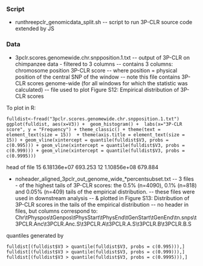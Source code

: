 ### Script

- runthreepclr_genomicdata_split.sh
-- script to run 3P-CLR source code extended by JS 

### Data

- 3pclr.scores.genomewide.chr.snpposition.1.txt
-- output of 3P-CLR on chimpanzee data - filtered to 3 columns
-- contains 3 columns: chromosome position 3P-CLR score
-- where position = physical position of the central SNP of the window
-- note this file contains 3P-CLR scores genome-wide (for all windows for which the statistic was calculated)
-- file used to plot Figure S12: Empirical distribution of 3P-CLR scores
  
To plot in R: 

```  
fulldist<-fread("3pclr.scores.genomewide.chr.snpposition.1.txt")
ggplot(fulldist, aes(x=V3)) +  geom_histogram() +  labs(x="3P-CLR score", y = "Frequency") + theme_classic() + theme(text = element_text(size = 15))  + theme(axis.title = element_text(size = 15)) + geom_vline(xintercept = quantile(fulldist$V3, probs = c(0.995))) + geom_vline(xintercept = quantile(fulldist$V3, probs = c(0.999))) + geom_vline(xintercept = quantile(fulldist$V3, probs = c(0.9995)))
 ```

head of file
15	6.18136e+07	693.253
12	1.10856e+08	679.884

- noheader_aligned_3pclr_out_genome_wide_*percentsubset.txt
--  3 files - of the highest tails of 3P-CLR scores: the 0.5% (n=4090), 0.1% (n=818) and 0.05% (n=409) tails of the empirical distribution.
-- these files were used in downstream analysis
-- & plotted in Figure S13: Distribution of 3P-CLR scores in the tails of the empirical distribution
-- no header in files, but columns correspond to: Chr\tPhyspos\tGenpos\tPhysStart\tPhysEnd\tGenStart\tGenEnd\tn.snps\t3PCLR.Anc\t3PCLR.Anc.S\t3PCLR.A\t3PCLR.A.S\t3PCLR.B\t3PCLR.B.S

quantiles generated by
```
fulldist[(fulldist$V3 > quantile(fulldist$V3, probs = c(0.995))),]
fulldist[(fulldist$V3 > quantile(fulldist$V3, probs = c(0.999))),]
fulldist[(fulldist$V3 > quantile(fulldist$V3, probs = c(0.9995))),]
```
